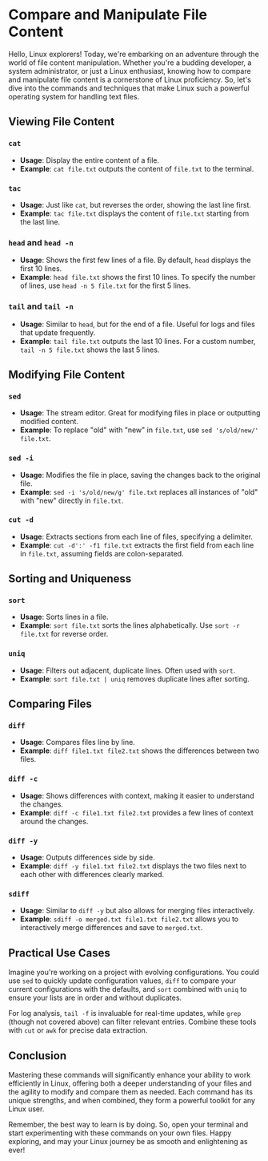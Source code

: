 # Compare and Manipulate File Content

Hello, Linux explorers! Today, we're embarking on an adventure through the world of file content manipulation. Whether you're a budding developer, a system administrator, or just a Linux enthusiast, knowing how to compare and manipulate file content is a cornerstone of Linux proficiency. So, let's dive into the commands and techniques that make Linux such a powerful operating system for handling text files.

## Viewing File Content

### `cat`

- **Usage**: Display the entire content of a file.
- **Example**: `cat file.txt` outputs the content of `file.txt` to the terminal.

### `tac`

- **Usage**: Just like `cat`, but reverses the order, showing the last line first.
- **Example**: `tac file.txt` displays the content of `file.txt` starting from the last line.

### `head` and `head -n`

- **Usage**: Shows the first few lines of a file. By default, `head` displays the first 10 lines.
- **Example**: `head file.txt` shows the first 10 lines. To specify the number of lines, use `head -n 5 file.txt` for the first 5 lines.

### `tail` and `tail -n`

- **Usage**: Similar to `head`, but for the end of a file. Useful for logs and files that update frequently.
- **Example**: `tail file.txt` outputs the last 10 lines. For a custom number, `tail -n 5 file.txt` shows the last 5 lines.

## Modifying File Content

### `sed`

- **Usage**: The stream editor. Great for modifying files in place or outputting modified content.
- **Example**: To replace "old" with "new" in `file.txt`, use `sed 's/old/new/' file.txt`.

### `sed -i`

- **Usage**: Modifies the file in place, saving the changes back to the original file.
- **Example**: `sed -i 's/old/new/g' file.txt` replaces all instances of "old" with "new" directly in `file.txt`.

### `cut -d`

- **Usage**: Extracts sections from each line of files, specifying a delimiter.
- **Example**: `cut -d':' -f1 file.txt` extracts the first field from each line in `file.txt`, assuming fields are colon-separated.

## Sorting and Uniqueness

### `sort`

- **Usage**: Sorts lines in a file.
- **Example**: `sort file.txt` sorts the lines alphabetically. Use `sort -r file.txt` for reverse order.

### `uniq`

- **Usage**: Filters out adjacent, duplicate lines. Often used with `sort`.
- **Example**: `sort file.txt | uniq` removes duplicate lines after sorting.

## Comparing Files

### `diff`

- **Usage**: Compares files line by line.
- **Example**: `diff file1.txt file2.txt` shows the differences between two files.

### `diff -c`

- **Usage**: Shows differences with context, making it easier to understand the changes.
- **Example**: `diff -c file1.txt file2.txt` provides a few lines of context around the changes.

### `diff -y`

- **Usage**: Outputs differences side by side.
- **Example**: `diff -y file1.txt file2.txt` displays the two files next to each other with differences clearly marked.

### `sdiff`

- **Usage**: Similar to `diff -y` but also allows for merging files interactively.
- **Example**: `sdiff -o merged.txt file1.txt file2.txt` allows you to interactively merge differences and save to `merged.txt`.

## Practical Use Cases

Imagine you're working on a project with evolving configurations. You could use `sed` to quickly update configuration values, `diff` to compare your current configurations with the defaults, and `sort` combined with `uniq` to ensure your lists are in order and without duplicates.

For log analysis, `tail -f` is invaluable for real-time updates, while `grep` (though not covered above) can filter relevant entries. Combine these tools with `cut` or `awk` for precise data extraction.

## Conclusion

Mastering these commands will significantly enhance your ability to work efficiently in Linux, offering both a deeper understanding of your files and the agility to modify and compare them as needed. Each command has its unique strengths, and when combined, they form a powerful toolkit for any Linux user.

Remember, the best way to learn is by doing. So, open your terminal and start experimenting with these commands on your own files. Happy exploring, and may your Linux journey be as smooth and enlightening as ever!